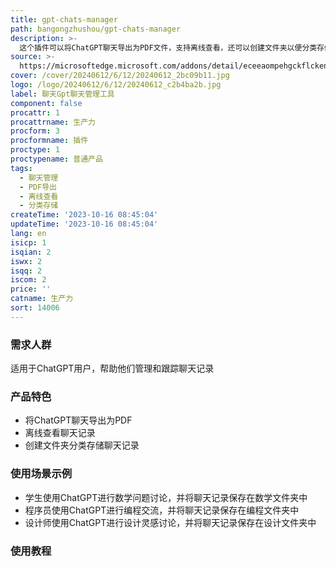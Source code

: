 ```yaml
---
title: gpt-chats-manager
path: bangongzhushou/gpt-chats-manager
description: >-
  这个插件可以将ChatGPT聊天导出为PDF文件，支持离线查看，还可以创建文件夹以便分类存储相关聊天记录。适用于经常使用ChatGPT的学生，帮助他们跟踪聊天记录，例如，可以将所有与数学相关的聊天存储在数学文件夹中。导出的PDF文件支持表格和代码片段。
source: >-
  https://microsoftedge.microsoft.com/addons/detail/eceeaompehgckflckenmknnkffgpeomj
cover: /cover/20240612/6/12/20240612_2bc09b11.jpg
logo: /logo/20240612/6/12/20240612_c2b4ba2b.jpg
label: 聊天Gpt聊天管理工具
component: false
procattr: 1
procattrname: 生产力
procform: 3
procformname: 插件
proctype: 1
proctypename: 普通产品
tags:
  - 聊天管理
  - PDF导出
  - 离线查看
  - 分类存储
createTime: '2023-10-16 08:45:04'
updateTime: '2023-10-16 08:45:04'
lang: en
isicp: 1
isqian: 2
iswx: 2
isqq: 2
iscom: 2
price: ''
catname: 生产力
sort: 14006
---
```




### 需求人群
适用于ChatGPT用户，帮助他们管理和跟踪聊天记录

### 产品特色
- 将ChatGPT聊天导出为PDF
- 离线查看聊天记录
- 创建文件夹分类存储聊天记录

### 使用场景示例
- 学生使用ChatGPT进行数学问题讨论，并将聊天记录保存在数学文件夹中
- 程序员使用ChatGPT进行编程交流，并将聊天记录保存在编程文件夹中
- 设计师使用ChatGPT进行设计灵感讨论，并将聊天记录保存在设计文件夹中

### 使用教程


  
